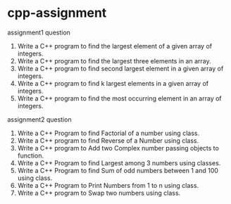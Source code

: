# cpp-assignment

assignment1 question
1. Write a C++ program to find the largest element of a given array of integers.
2. Write a C++ program to find the largest three elements in an array.
3. Write a C++ program to find second largest element in a given array of integers.
4. Write a C++ program to find k largest elements in a given array of integers.
5. Write a C++ program to find the most occurring element in an array of integers.

assignment2 question
1. Write a C++ Program to find Factorial of a number using class.
2. Write a C++ program to find Reverse of a Number using class.
3. Write a C++ program to Add two Complex number passing objects to function.
4. Write a C++ Program to find Largest among 3 numbers using classes.
5. Write a C++ Program to find Sum of odd numbers between 1 and 100 using class.
6. Write a C++ Program to Print Numbers from 1 to n using class.
7. Write a C++ program to Swap two numbers using class.
